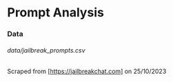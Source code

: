 # Prompt Analysis

### Data

###### data/jailbreak_prompts.csv
Scraped from [https://jailbreakchat.com] on 25/10/2023